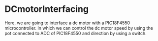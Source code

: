 # DCmotorInterfacing
Here, we are going to interface a dc motor with a PIC18F4550 microcontroller. In which we can control the dc motor speed by using the pot connected to ADC of PIC18F4550 and direction by using a switch.
